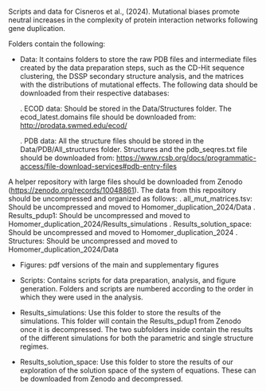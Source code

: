 Scripts and data for Cisneros et al., (2024). Mutational biases promote neutral increases in the complexity of protein interaction networks following gene duplication.

Folders contain the following:
- Data: It contains folders to store the raw PDB files and intermediate files created by the data preparation steps, such as
the CD-Hit sequence clustering, the DSSP secondary structure analysis, and the matrices with the distributions of mutational
effects. The following data should be downloaded from their respective databases:

	. ECOD data: Should be stored in the Data/Structures folder. The ecod_latest.domains file should be downloaded from:
	http://prodata.swmed.edu/ecod/
	

	. PDB data: All the structure files should be stored in the Data/PDB/All\_structures folder. Structures and the pdb_seqres.txt file should be downloaded from:
	https://www.rcsb.org/docs/programmatic-access/file-download-services#pdb-entry-files

A helper repository with large files should be downloaded from Zenodo (https://zenodo.org/records/10048861).
The data from this repository should be uncompressed and organized as follows:
	. all\_mut\_matrices.tsv: Should be uncompressed and moved to Homomer\_duplication\_2024/Data
	. Results_pdup1: Should be uncompressed and moved to Homomer\_duplication\_2024/Results\_simulations
	. Results\_solution\_space: Should be uncompressed and moved to Homomer\_duplication\_2024
	. Structures: Should be uncompressed and moved to Homomer\_duplication\_2024/Data

- Figures: pdf versions of the main and supplementary figures

- Scripts: Contains scripts for data preparation, analysis, and figure generation. Folders and scripts are numbered according
to the order in which they were used in the analysis.

- Results\_simulations: Use this folder to store the results of the simulations. This folder will contain the Results\_pdup1 from Zenodo
once it is decompressed. The two subfolders inside contain the results of the different simulations for both the parametric and single
structure regimes.

- Results\_solution\_space: Use this folder to store the results of our exploration of the solution space of the system
of equations. These can be downloaded from Zenodo and decompressed. 



